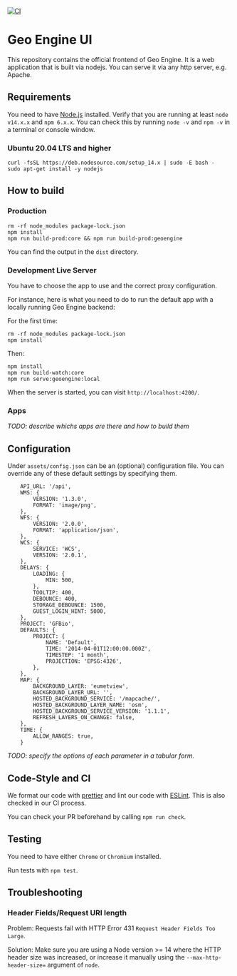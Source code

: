 [![CI](https://github.com/geo-engine/geoengine-ui/actions/workflows/ci.yml/badge.svg)](https://github.com/geo-engine/geoengine-ui/actions/workflows/ci.yml)

# Geo Engine UI

This repository contains the official frontend of Geo Engine.
It is a web application that is built via nodejs.
You can serve it via any http server, e.g. Apache.

## Requirements

You need to have [Node.js](https://nodejs.org) installed.
Verify that you are running at least `node v14.x.x` and `npm 6.x.x`.
You can check this by running `node -v` and `npm -v` in a terminal or console window.

### Ubuntu 20.04 LTS and higher

```
curl -fsSL https://deb.nodesource.com/setup_14.x | sudo -E bash -
sudo apt-get install -y nodejs
```

## How to build

### Production

```
rm -rf node_modules package-lock.json
npm install
npm run build-prod:core && npm run build-prod:geoengine
```

You can find the output in the `dist` directory.

### Development Live Server

You have to choose the app to use and the correct proxy configuration.

For instance, here is what you need to do to run the default app with a locally running Geo Engine backend:

For the first time:

```
rm -rf node_modules package-lock.json
npm install
```

Then:

```
npm install
npm run build-watch:core
npm run serve:geoengine:local
```

When the server is started, you can visit `http://localhost:4200/`.

### Apps

_TODO: describe whichs apps are there and how to build them_

## Configuration

Under `assets/config.json` can be an (optional) configuration file.
You can override any of these default settings by specifying them.

```
    API_URL: '/api',
    WMS: {
        VERSION: '1.3.0',
        FORMAT: 'image/png',
    },
    WFS: {
        VERSION: '2.0.0',
        FORMAT: 'application/json',
    },
    WCS: {
        SERVICE: 'WCS',
        VERSION: '2.0.1',
    },
    DELAYS: {
        LOADING: {
            MIN: 500,
        },
        TOOLTIP: 400,
        DEBOUNCE: 400,
        STORAGE_DEBOUNCE: 1500,
        GUEST_LOGIN_HINT: 5000,
    },
    PROJECT: 'GFBio',
    DEFAULTS: {
        PROJECT: {
            NAME: 'Default',
            TIME: '2014-04-01T12:00:00.000Z',
            TIMESTEP: '1 month',
            PROJECTION: 'EPSG:4326',
        },
    },
    MAP: {
        BACKGROUND_LAYER: 'eumetview',
        BACKGROUND_LAYER_URL: '',
        HOSTED_BACKGROUND_SERVICE: '/mapcache/',
        HOSTED_BACKGROUND_LAYER_NAME: 'osm',
        HOSTED_BACKGROUND_SERVICE_VERSION: '1.1.1',
        REFRESH_LAYERS_ON_CHANGE: false,
    },
    TIME: {
        ALLOW_RANGES: true,
    }
```

_TODO: specify the options of each parameter in a tabular form._

## Code-Style and CI

We format our code with [prettier](https://prettier.io/) and lint our code with [ESLint](https://eslint.org/).
This is also checked in our CI process.

You can check your PR beforehand by calling `npm run check`.

## Testing

You need to have either `Chrome` or `Chromium` installed.

Run tests with `npm test`.

## Troubleshooting

### Header Fields/Request URI length

Problem: Requests fail with HTTP Error 431 `Request Header Fields Too Large`.

Solution: Make sure you are using a Node version >= 14 where the HTTP header size was increased, or increase it manually using the `--max-http-header-size=` argument of `node`.

